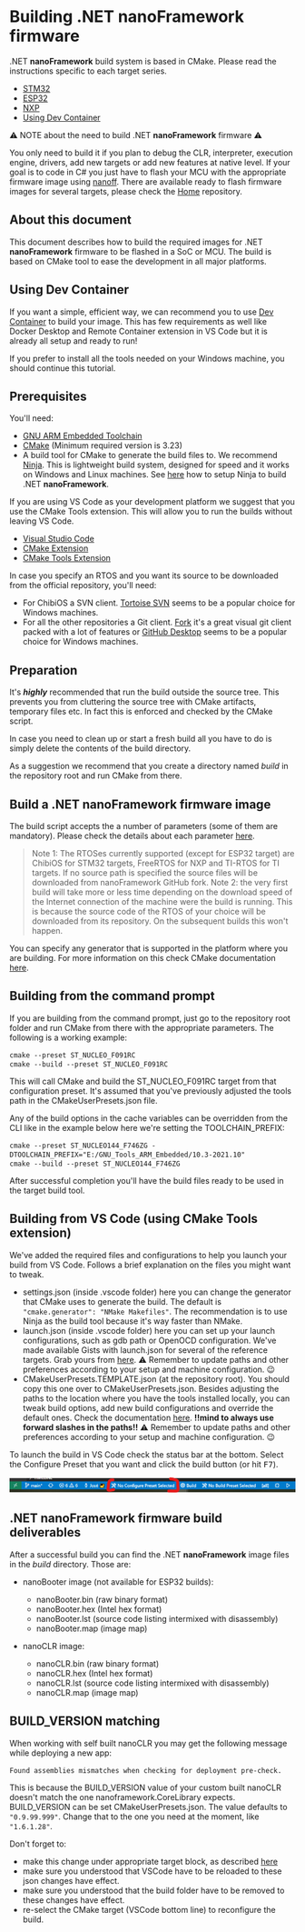 # Building .NET **nanoFramework** firmware

.NET **nanoFramework** build system is based in CMake. Please read the instructions specific to each target series.

- [STM32](build-stm32.md)
- [ESP32](build-esp32.md)
- [NXP](build-nxp.md)
- [Using Dev Container](using-dev-container.md)

⚠️ NOTE about the need to build .NET **nanoFramework** firmware ⚠️

You only need to build it if you plan to debug the CLR, interpreter, execution engine, drivers, add new targets or add new features at native level.
If your goal is to code in C# you just have to flash your MCU with the appropriate firmware image using [nanoff](https://github.com/nanoframework/nanoFirmwareFlasher).
There are available ready to flash firmware images for several targets, please check the [Home](https://github.com/nanoframework/Home#firmware-for-reference-boards) repository.

## About this document

This document describes how to build the required images for .NET **nanoFramework** firmware to be flashed in a SoC or MCU.
The build is based on CMake tool to ease the development in all major platforms.

## Using Dev Container

If you want a simple, efficient way, we can recommend you to use [Dev Container](using-dev-container.md) to build your image. This has few requirements as well like Docker Desktop and Remote Container extension in VS Code but it is already all setup and ready to run!

If you prefer to install all the tools needed on your Windows machine, you should continue this tutorial.

## Prerequisites

You'll need:

- [GNU ARM Embedded Toolchain](https://developer.arm.com/open-source/gnu-toolchain/gnu-rm/downloads)
- [CMake](https://cmake.org/) (Minimum required version is 3.23)
- A build tool for CMake to generate the build files to. We recommend [Ninja](https://github.com/ninja-build/ninja). This is lightweight build system, designed for speed and it works on Windows and Linux machines. See [here](cmake/ninja-build.md) how to setup Ninja to build .NET **nanoFramework**.

If you are using VS Code as your development platform we suggest that you use the CMake Tools extension. This will allow you to run the builds without leaving VS Code.

- [Visual Studio Code](http://code.visualstudio.com/)
- [CMake Extension](https://marketplace.visualstudio.com/items?itemName=twxs.cmake)
- [CMake Tools Extension](https://marketplace.visualstudio.com/items?itemName=ms-vscode.cmake-tools)

In case you specify an RTOS and you want its source to be downloaded from the official repository, you'll need:

- For ChibiOS a SVN client. [Tortoise SVN](https://tortoisesvn.net/downloads) seems to be a popular choice for Windows machines.
- For all the other repositories a Git client. [Fork](https://git-fork.com/) it's a great visual git client packed with a lot of features or [GitHub Desktop](https://desktop.github.com/) seems to be a popular choice for Windows machines.

## Preparation

It's ***highly*** recommended that run the build outside the source tree. This prevents you from cluttering the source tree with CMake artifacts, temporary files etc.
In fact this is enforced and checked by the CMake script.

In case you need to clean up or start a fresh build all you have to do is simply delete the contents of the build directory.

As a suggestion we recommend that you create a directory named *build* in the repository root and run CMake from there.

## Build a .NET **nanoFramework** firmware image

The build script accepts the a number of parameters (some of them are mandatory). Please check the details about each parameter [here](cmake-tools-cmake-variants.md#content-explained).

> Note 1: The RTOSes currently supported (except for ESP32 target) are ChibiOS for STM32 targets, FreeRTOS for NXP and TI-RTOS for TI targets. If no source path is specified the source files will be downloaded from nanoFramework  GitHub fork.
> Note 2: the very first build will take more or less time depending on the download speed of the Internet connection of the machine were the build is running. This is because the source code of the RTOS of your choice will be downloaded from its repository. On the subsequent builds this won't happen.

You can specify any generator that is supported in the platform where you are building.
For more information on this check CMake documentation [here](https://cmake.org/cmake/help/v3.23/manual/cmake-generators.7.html?highlight=generator).

## Building from the command prompt

If you are building from the command prompt, just go to the repository root folder and run CMake from there with the appropriate parameters.
The following is a working example:

```text
cmake --preset ST_NUCLEO_F091RC
cmake --build --preset ST_NUCLEO_F091RC
```

This will call CMake and build the ST_NUCLEO_F091RC target from that configuration preset. It's assumed that you've previously adjusted the tools path in the CMakeUserPresets.json file.

Any of the build options in the cache variables can be overridden from the CLI like in the example below here we're setting the TOOLCHAIN_PREFIX:

```text
cmake --preset ST_NUCLEO144_F746ZG -DTOOLCHAIN_PREFIX="E:/GNU_Tools_ARM_Embedded/10.3-2021.10"
cmake --build --preset ST_NUCLEO144_F746ZG
```

After successful completion you'll have the build files ready to be used in the target build tool.

## Building from VS Code (using CMake Tools extension)

We've added the required files and configurations to help you launch your build from VS Code.
Follows a brief explanation on the files you might want to tweak.

- settings.json (inside .vscode folder) here you can change the generator that CMake uses to generate the build. The default is ```"cmake.generator": "NMake Makefiles"```. The recommendation is to use Ninja as the build tool because it's way faster than NMake.
- launch.json (inside .vscode folder) here you can set up your launch configurations, such as gdb path or OpenOCD configuration. We've made available Gists with launch.json for several of the reference targets. Grab yours from [here](https://gist.github.com/nfbot). :warning: Remember to update paths and other preferences according to your setup and machine configuration. :wink:
- CMakeUserPresets.TEMPLATE.json (at the repository root). You should copy this one over to CMakeUserPresets.json. Besides adjusting the paths to the location where you have the tools installed locally, you can tweak build options, add new build configurations and override the default ones. Check the documentation [here](https://github.com/microsoft/vscode-cmake-tools/blob/main/docs/cmake-presets.md). **!!mind to always use forward slashes in the paths!!**
:warning: Remember to update paths and other preferences according to your setup and machine configuration. :wink:

To launch the build in VS Code check the status bar at the bottom. Select the Configure Preset that you want and click the build button (or hit <kbd>F7</kbd>).

![choose-preset](../../images/building/vs-code-bottom-tolbar-choose-preset.png)

## .NET **nanoFramework** firmware build deliverables

After a successful build you can find the .NET **nanoFramework** image files in the *build* directory. Those are:

- nanoBooter image (not available for ESP32 builds):

  - nanoBooter.bin (raw binary format)
  - nanoBooter.hex (Intel hex format)
  - nanoBooter.lst (source code listing intermixed with disassembly)
  - nanoBooter.map (image map)

- nanoCLR image:

  - nanoCLR.bin (raw binary format)
  - nanoCLR.hex (Intel hex format)
  - nanoCLR.lst (source code listing intermixed with disassembly)
  - nanoCLR.map (image map)

## BUILD_VERSION matching

When working with self built nanoCLR you may get the following message while deploying a new app:

```text
Found assemblies mismatches when checking for deployment pre-check.
```

This is because the BUILD_VERSION value of your custom built nanoCLR doesn't match the one nanoframework.CoreLibrary expects.
BUILD_VERSION can be set CMakeUserPresets.json. The value defaults to `"0.9.99.999"`.
Change that to the one you need at the moment, like `"1.6.1.28"`.

Don't forget to:

- make this change under appropriate target block, as described [here](cmake-tools-cmake-variants.md)
- make sure you understood that VSCode have to be reloaded to these json changes have effect.
- make sure you understood that the build folder have to be removed to these changes have effect.
- re-select the CMake target (VSCode bottom line) to reconfigure the build.
